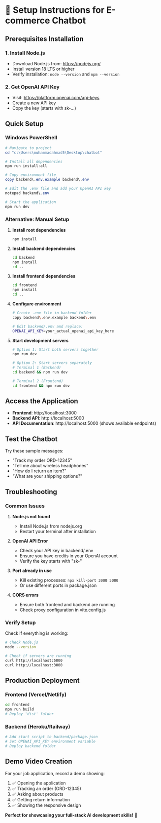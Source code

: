# 🚀 Setup Instructions for E-commerce Chatbot

## Prerequisites Installation

### 1. Install Node.js
- Download Node.js from: https://nodejs.org/
- Install version 18 LTS or higher
- Verify installation: `node --version` and `npm --version`

### 2. Get OpenAI API Key
- Visit: https://platform.openai.com/api-keys
- Create a new API key
- Copy the key (starts with sk-...)

## Quick Setup

### Windows PowerShell
```powershell
# Navigate to project
cd "c:\Users\muhammadahmad5\Desktop\chatbot"

# Install all dependencies
npm run install:all

# Copy environment file
copy backend\.env.example backend\.env

# Edit the .env file and add your OpenAI API key
notepad backend\.env

# Start the application
npm run dev
```

### Alternative: Manual Setup

1. **Install root dependencies**
   ```bash
   npm install
   ```

2. **Install backend dependencies**
   ```bash
   cd backend
   npm install
   cd ..
   ```

3. **Install frontend dependencies**
   ```bash
   cd frontend
   npm install
   cd ..
   ```

4. **Configure environment**
   ```bash
   # Create .env file in backend folder
   copy backend\.env.example backend\.env
   
   # Edit backend/.env and replace:
   OPENAI_API_KEY=your_actual_openai_api_key_here
   ```

5. **Start development servers**
   ```bash
   # Option 1: Start both servers together
   npm run dev
   
   # Option 2: Start servers separately
   # Terminal 1 (Backend)
   cd backend && npm run dev
   
   # Terminal 2 (Frontend)
   cd frontend && npm run dev
   ```

## Access the Application

- **Frontend**: http://localhost:3000
- **Backend API**: http://localhost:5000
- **API Documentation**: http://localhost:5000 (shows available endpoints)

## Test the Chatbot

Try these sample messages:
- "Track my order ORD-12345"
- "Tell me about wireless headphones"
- "How do I return an item?"
- "What are your shipping options?"

## Troubleshooting

### Common Issues

1. **Node.js not found**
   - Install Node.js from nodejs.org
   - Restart your terminal after installation

2. **OpenAI API Error**
   - Check your API key in backend/.env
   - Ensure you have credits in your OpenAI account
   - Verify the key starts with "sk-"

3. **Port already in use**
   - Kill existing processes: `npx kill-port 3000 5000`
   - Or use different ports in package.json

4. **CORS errors**
   - Ensure both frontend and backend are running
   - Check proxy configuration in vite.config.js

### Verify Setup

Check if everything is working:
```bash
# Check Node.js
node --version

# Check if servers are running
curl http://localhost:5000
curl http://localhost:3000
```

## Production Deployment

### Frontend (Vercel/Netlify)
```bash
cd frontend
npm run build
# Deploy 'dist' folder
```

### Backend (Heroku/Railway)
```bash
# Add start script to backend/package.json
# Set OPENAI_API_KEY environment variable
# Deploy backend folder
```

## Demo Video Creation

For your job application, record a demo showing:
1. ✅ Opening the application
2. ✅ Tracking an order (ORD-12345)
3. ✅ Asking about products
4. ✅ Getting return information
5. ✅ Showing the responsive design

**Perfect for showcasing your full-stack AI development skills!** 🎯
